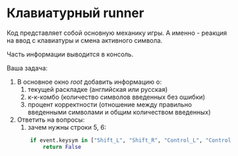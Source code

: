 # Клавиатурный runner

Код представляет собой основную механику игры. А именно - реакция на ввод с клавиатуры и смена активного символа.

Часть информации выводится в консоль.

Ваша задача:

1. В основное окно *root* добавить информацию о:
	1. текущей раскладке (английская или русская)
	1. к-к-комбо (количество символов введенных без ошибки)
	1. процент корректности (отношение между правильно введенными символами и общим количеством введенных)
1. Ответить на вопросы:
	1. зачем нужны строки 5, 6:
	```python
		if event.keysym in ["Shift_L", "Shift_R", "Control_L", "Control_L", "Alt_L", "Alt_R"]:
			return False
	```
